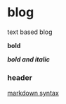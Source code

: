 # blog
text based blog

**bold**

***bold and italic***

### header 


[markdown syntax](https://www.markdownguide.org/basic-syntax/)

